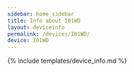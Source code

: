 ```yaml
---
sidebar: home_sidebar
title: Info about I01WD
layout: deviceinfo
permalink: /devices/I01WD/
device: I01WD
---
```

{% include templates/device_info.md %}
